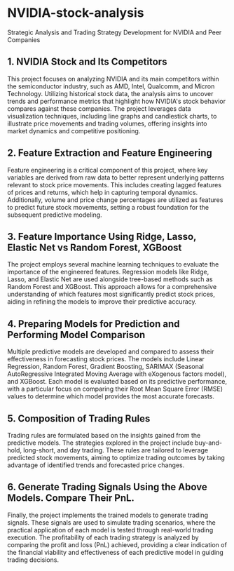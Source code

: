 # NVIDIA-stock-analysis
Strategic Analysis and Trading Strategy Development for NVIDIA and Peer Companies


## 1. NVIDIA Stock and Its Competitors
This project focuses on analyzing NVIDIA and its main competitors within the semiconductor industry, such as AMD, Intel, Qualcomm, and Micron Technology. Utilizing historical stock data, the analysis aims to uncover trends and performance metrics that highlight how NVIDIA's stock behavior compares against these companies. The project leverages data visualization techniques, including line graphs and candlestick charts, to illustrate price movements and trading volumes, offering insights into market dynamics and competitive positioning.


## 2. Feature Extraction and Feature Engineering
Feature engineering is a critical component of this project, where key variables are derived from raw data to better represent underlying patterns relevant to stock price movements. This includes creating lagged features of prices and returns, which help in capturing temporal dynamics. Additionally, volume and price change percentages are utilized as features to predict future stock movements, setting a robust foundation for the subsequent predictive modeling.


## 3. Feature Importance Using Ridge, Lasso, Elastic Net vs Random Forest, XGBoost
The project employs several machine learning techniques to evaluate the importance of the engineered features. Regression models like Ridge, Lasso, and Elastic Net are used alongside tree-based methods such as Random Forest and XGBoost. This approach allows for a comprehensive understanding of which features most significantly predict stock prices, aiding in refining the models to improve their predictive accuracy.


## 4. Preparing Models for Prediction and Performing Model Comparison
Multiple predictive models are developed and compared to assess their effectiveness in forecasting stock prices. The models include Linear Regression, Random Forest, Gradient Boosting, SARIMAX (Seasonal AutoRegressive Integrated Moving Average with eXogenous factors model), and XGBoost. Each model is evaluated based on its predictive performance, with a particular focus on comparing their Root Mean Square Error (RMSE) values to determine which model provides the most accurate forecasts.


## 5. Composition of Trading Rules
Trading rules are formulated based on the insights gained from the predictive models. The strategies explored in the project include buy-and-hold, long-short, and day trading. These rules are tailored to leverage predicted stock movements, aiming to optimize trading outcomes by taking advantage of identified trends and forecasted price changes.


## 6. Generate Trading Signals Using the Above Models. Compare Their PnL.
Finally, the project implements the trained models to generate trading signals. These signals are used to simulate trading scenarios, where the practical application of each model is tested through real-world trading execution. The profitability of each trading strategy is analyzed by comparing the profit and loss (PnL) achieved, providing a clear indication of the financial viability and effectiveness of each predictive model in guiding trading decisions.
